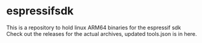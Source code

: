 # espressifsdk
This is a repository to hold linux ARM64 binaries for the espressif sdk
Check out the releases for the actual archives, updated tools.json is in here.
